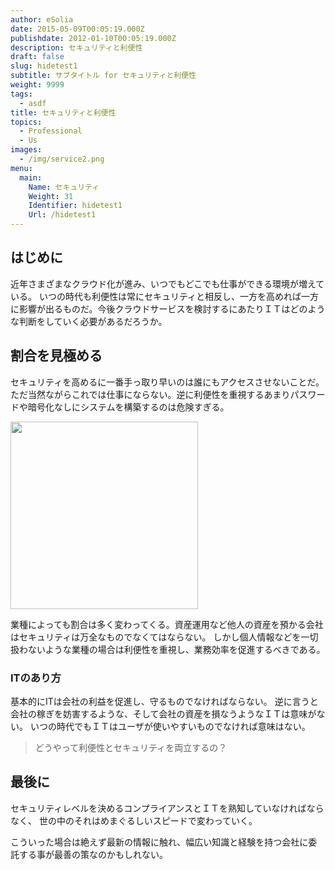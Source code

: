 ```yaml
---
author: eSolia
date: 2015-05-09T00:05:19.000Z
publishdate: 2012-01-10T00:05:19.000Z
description: セキュリティと利便性
draft: false
slug: hidetest1
subtitle: サブタイトル for セキュリティと利便性
weight: 9999
tags:
  - asdf
title: セキュリティと利便性
topics:
  - Professional
  - Us
images:
  - /img/service2.png
menu:
  main:
    Name: セキュリティ
    Weight: 31
    Identifier: hidetest1
    Url: /hidetest1
---
```


## はじめに
近年さまざまなクラウド化が進み、いつでもどこでも仕事ができる環境が増えている。
いつの時代も利便性は常にセキュリティと相反し、一方を高めれば一方に影響が出るものだ。今後クラウドサービスを検討するにあたりＩＴはどのような判断をしていく必要があるだろうか。

## 割合を見極める
セキュリティを高めるに一番手っ取り早いのは誰にもアクセスさせないことだ。
ただ当然ながらこれでは仕事にならない。逆に利便性を重視するあまりパスワードや暗号化なしにシステムを構築するのは危険すぎる。

<div class="image-container">
<img class="materialboxed right responsive-img" data-caption="Security vs Convenience" width="300" src="/img/eSolia-Post-Security-vs-Convenience.png">
</div>

業種によっても割合は多く変わってくる。資産運用など他人の資産を預かる会社はセキュリティは万全なものでなくてはならない。
しかし個人情報などを一切扱わないような業種の場合は利便性を重視し、業務効率を促進するべきである。

### ITのあり方
基本的にITは会社の利益を促進し、守るものでなければならない。
逆に言うと会社の稼ぎを妨害するような、そして会社の資産を損なうようなＩＴは意味がない。
いつの時代でもＩＴはユーザが使いやすいものでなければ意味はない。

> どうやって利便性とセキュリティを両立するの？

## 最後に
セキュリティレベルを決めるコンプライアンスとＩＴを熟知していなければならなく、
世の中のそれはめまぐるしいスピードで変わっていく。

こういった場合は絶えず最新の情報に触れ、幅広い知識と経験を持つ会社に委託する事が最善の策なのかもしれない。
